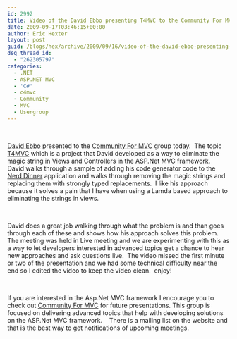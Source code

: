 ```yaml
---
id: 2992
title: Video of the David Ebbo presenting T4MVC to the Community For MVC virtual user group
date: 2009-09-17T03:46:15+00:00
author: Eric Hexter
layout: post
guid: /blogs/hex/archive/2009/09/16/video-of-the-david-ebbo-presenting-t4mvc-to-the-community-for-mvc-virtual-user-group.aspx
dsq_thread_id:
  - "262305797"
categories:
  - .NET
  - ASP.NET MVC
  - 'C#'
  - c4mvc
  - Community
  - MVC
  - Usergroup
---
```

&#160;

[David Ebbo](http://blogs.msdn.com/davidebb/) presented to the [Community For MVC](http://communityformvc.net) group today.&#160; The topic [T4MVC](http://blogs.msdn.com/davidebb/archive/tags/T4MVC/default.aspx) which is a project that David developed as a way to eliminate the magic string in Views and Controllers in the ASP.Net MVC framework.&#160; David walks through a sample of adding his code generator code to the [Nerd Dinner](http://nerddinner.com/) application and walks through removing the magic strings and replacing them with strongly typed replacements.&#160; I like his approach because it solves a pain that I have when using a Lamda based approach to eliminating the strings in views.

&#160;

David does a great job walking through what the problem is and than goes through each of these and shows how his approach solves this problem. The meeting was held in Live meeting and we are experimenting with this as a way to let developers interested in advanced topics get a chance to hear new approaches and ask questions live.&#160; The video missed the first minute or two of the presentation and we had some technical difficulty near the end so I edited the video to keep the video clean.&#160; enjoy! 

&#160;

If you are interested in the Asp.Net MVC framework I encourage you to check out [Community For MVC](http://CommunityForMVC.Net) for future presentations. This group is focused on delivering advanced topics that help with developing solutions on the ASP.Net MVC framework.&#160;&#160;&#160; There is a mailing list on the website and that is the best way to get notifications of upcoming meetings.